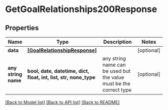 # GetGoalRelationships200Response


## Properties
Name | Type | Description | Notes
------------ | ------------- | ------------- | -------------
**data** | [**[GoalRelationshipResponse]**](GoalRelationshipResponse.md) |  | [optional] 
**any string name** | **bool, date, datetime, dict, float, int, list, str, none_type** | any string name can be used but the value must be the correct type | [optional]

[[Back to Model list]](../README.md#documentation-for-models) [[Back to API list]](../README.md#documentation-for-api-endpoints) [[Back to README]](../README.md)


